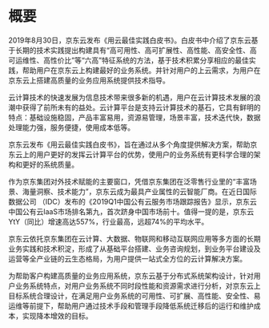 # 概要

2019年8月30日，京东云发布《用云最佳实践白皮书》。白皮书中介绍了京东云基于长期的技术实践提出构建具有“高可用性、高可扩展性、高性能、高安全性、高可运维性、高性价比”等“六高”特征系统的方法，基于技术积累分享相应的最佳实践，帮助用户在京东云上构建最好的业务系统。并针对用户的上云需求，为用户在京东云上搭建高质量的业务应用系统提供技术指导。

云计算技术的快速发展为信息技术带来很多新的机遇，用户在云计算技术发展的浪潮中获得了前所未有的益处。云计算平台是支持云计算技术的基石，它具有鲜明的特点：基础设施稳固，产品丰富易用，资源易管理，场景丰富，技术迭代快，数据处理能力强，服务便捷，使用成本低等。 

京东云发布《用云最佳实践白皮书》，旨在通过从多个角度提供解决方案，帮助京东云上的用户更好的发挥云计算平台的优势，使用户的业务系统有更科学合理的架构和更好的系统质量。

作为京东集团对外技术赋能的主要窗口，凭借京东集团在泛零售行业里的“丰富场景、海量洞察、技术能力”，京东云成为最具产业属性的云智能厂商。在近日国际数据公司 （IDC）发布的《2019Q1中国公有云服务市场跟踪报告》显示，京东云中国公有云IaaS市场排名第九，首次跻身中国市场前十。值得一提的是，京东云YtY（同比）增速高达557%，行业最高，远超74%的平均水平。

京东云依托京东集团在云计算、大数据、物联网和移动互联网应用等多方面的长期业务实践和技术积淀，形成了从基础平台搭建、业务咨询规划，到业务平台建设及运营等全产业链的云生态格局，为用户提供一站式全方位的云计算解决方案。

为帮助客户构建高质量的业务应用系统，京东云基于分布式系统架构设计，针对用户业务系统特点，对用户业务系统不同时段性能和资源需求进行分析，对京东云上目标系统合理设计，在满足用户业务系统的可用性、可扩展、高性能、安全性、易运维等前提下，帮助用户通过技术手段和管理手段降低系统迁移后的运行和维护成本，实现降本增效的目标。